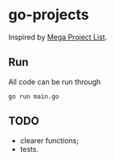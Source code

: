 # go-projects

Inspired by [Mega Project List](https://github.com/magmel48/Projects).

## Run

All code can be run through
```shell script
go run main.go
```

## TODO

- clearer functions;
- tests.
